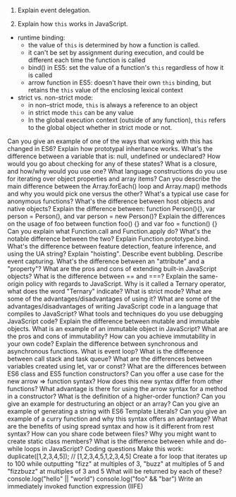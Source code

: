 1. Explain event delegation.

2. Explain how `this` works in JavaScript.
  * runtime binding: 
      - the value of `this` is determined by how a function is called. 
      - it can't be set by assignment during execution, and could be different each time the function is called
      - bind() in ES5: set the value of a function's `this` regardless of how it is called
      - arrow function in ES5: doesn't have their own `this` binding, but retains the `this` value of the enclosing lexical context 
  * strict vs. non-strict mode: 
      - in non–strict mode, `this` is always a reference to an object 
      - in strict mode `this` can be any value
      - In the global execution context (outside of any function), `this` refers to the global object whether in strict mode or not.  


Can you give an example of one of the ways that working with this has changed in ES6?
Explain how prototypal inheritance works.
What's the difference between a variable that is: null, undefined or undeclared?
How would you go about checking for any of these states?
What is a closure, and how/why would you use one?
What language constructions do you use for iterating over object properties and array items?
Can you describe the main difference between the Array.forEach() loop and Array.map() methods and why you would pick one versus the other?
What's a typical use case for anonymous functions?
What's the difference between host objects and native objects?
Explain the difference between: function Person(){}, var person = Person(), and var person = new Person()?
Explain the differences on the usage of foo between function foo() {} and var foo = function() {}
Can you explain what Function.call and Function.apply do? What's the notable difference between the two?
Explain Function.prototype.bind.
What's the difference between feature detection, feature inference, and using the UA string?
Explain "hoisting".
Describe event bubbling.
Describe event capturing.
What's the difference between an "attribute" and a "property"?
What are the pros and cons of extending built-in JavaScript objects?
What is the difference between == and ===?
Explain the same-origin policy with regards to JavaScript.
Why is it called a Ternary operator, what does the word "Ternary" indicate?
What is strict mode? What are some of the advantages/disadvantages of using it?
What are some of the advantages/disadvantages of writing JavaScript code in a language that compiles to JavaScript?
What tools and techniques do you use debugging JavaScript code?
Explain the difference between mutable and immutable objects.
What is an example of an immutable object in JavaScript?
What are the pros and cons of immutability?
How can you achieve immutability in your own code?
Explain the difference between synchronous and asynchronous functions.
What is event loop?
What is the difference between call stack and task queue?
What are the differences between variables created using let, var or const?
What are the differences between ES6 class and ES5 function constructors?
Can you offer a use case for the new arrow => function syntax? How does this new syntax differ from other functions?
What advantage is there for using the arrow syntax for a method in a constructor?
What is the definition of a higher-order function?
Can you give an example for destructuring an object or an array?
Can you give an example of generating a string with ES6 Template Literals?
Can you give an example of a curry function and why this syntax offers an advantage?
What are the benefits of using spread syntax and how is it different from rest syntax?
How can you share code between files?
Why you might want to create static class members?
What is the difference between while and do-while loops in JavaScript?
Coding questions
Make this work:
duplicate([1,2,3,4,5]); // [1,2,3,4,5,1,2,3,4,5]
Create a for loop that iterates up to 100 while outputting "fizz" at multiples of 3, "buzz" at multiples of 5 and "fizzbuzz" at multiples of 3 and 5
What will be returned by each of these?
console.log("hello" || "world")
console.log("foo" && "bar")
Write an immediately invoked function expression (IIFE)